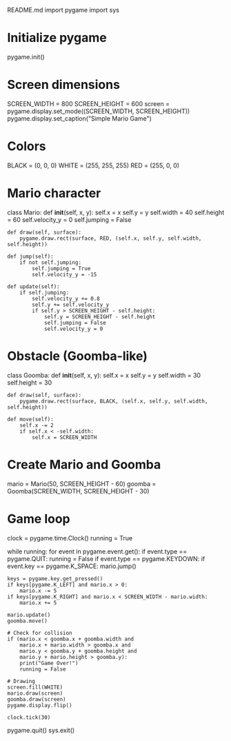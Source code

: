 README.md
import pygame
import sys

# Initialize pygame
pygame.init()

# Screen dimensions
SCREEN_WIDTH = 800
SCREEN_HEIGHT = 600
screen = pygame.display.set_mode((SCREEN_WIDTH, SCREEN_HEIGHT))
pygame.display.set_caption("Simple Mario Game")

# Colors
BLACK = (0, 0, 0)
WHITE = (255, 255, 255)
RED = (255, 0, 0)

# Mario character
class Mario:
    def __init__(self, x, y):
        self.x = x
        self.y = y
        self.width = 40
        self.height = 60
        self.velocity_y = 0
        self.jumping = False

    def draw(self, surface):
        pygame.draw.rect(surface, RED, (self.x, self.y, self.width, self.height))

    def jump(self):
        if not self.jumping:
            self.jumping = True
            self.velocity_y = -15

    def update(self):
        if self.jumping:
            self.velocity_y += 0.8
            self.y += self.velocity_y
            if self.y > SCREEN_HEIGHT - self.height:
                self.y = SCREEN_HEIGHT - self.height
                self.jumping = False
                self.velocity_y = 0

# Obstacle (Goomba-like)
class Goomba:
    def __init__(self, x, y):
        self.x = x
        self.y = y
        self.width = 30
        self.height = 30

    def draw(self, surface):
        pygame.draw.rect(surface, BLACK, (self.x, self.y, self.width, self.height))

    def move(self):
        self.x -= 2
        if self.x < -self.width:
            self.x = SCREEN_WIDTH

# Create Mario and Goomba
mario = Mario(50, SCREEN_HEIGHT - 60)
goomba = Goomba(SCREEN_WIDTH, SCREEN_HEIGHT - 30)

# Game loop
clock = pygame.time.Clock()
running = True

while running:
    for event in pygame.event.get():
        if event.type == pygame.QUIT:
            running = False
        if event.type == pygame.KEYDOWN:
            if event.key == pygame.K_SPACE:
                mario.jump()

    keys = pygame.key.get_pressed()
    if keys[pygame.K_LEFT] and mario.x > 0:
        mario.x -= 5
    if keys[pygame.K_RIGHT] and mario.x < SCREEN_WIDTH - mario.width:
        mario.x += 5

    mario.update()
    goomba.move()

    # Check for collision
    if (mario.x < goomba.x + goomba.width and
        mario.x + mario.width > goomba.x and
        mario.y < goomba.y + goomba.height and
        mario.y + mario.height > goomba.y):
        print("Game Over!")
        running = False

    # Drawing
    screen.fill(WHITE)
    mario.draw(screen)
    goomba.draw(screen)
    pygame.display.flip()

    clock.tick(30)

pygame.quit()
sys.exit()